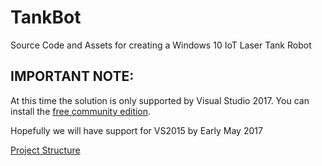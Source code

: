 # TankBot
Source Code and Assets for creating a Windows 10 IoT Laser Tank Robot

## IMPORTANT NOTE: 
At this time the solution is only supported by Visual Studio 2017.  You can install the [free community edition](https://www.visualstudio.com/downloads/).

Hopefully we will have support for VS2015 by Early May 2017

[Project Structure](Documentation/ProjectStructure.md)